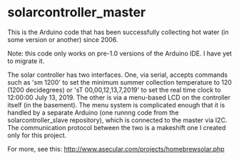 # solarcontroller_master
This is the Arduino code that has been successfully collecting hot water (in some version or another) since 2006.


Note: this code only works on pre-1.0 versions of the Arduino IDE. I have yet to migrate it.

The solar controller has two interfaces. One, via serial, accepts commands such as 'sm 1200' to set the minimum summer collection temperature to 120 (1200 decidegrees) or 'sT 00,00,12,13,7,2019' to set the real time clock to 12:00:00 July 13, 2019.   The other is via a menu-based LCD on the controller itself (in the basement).  The menu system is complicated enough that it is handled by a separate Arduino (one runnng code from the solarcontroller_slave repository), which is connected to the master via I2C.  The communication protocol between the two is a makeshift one I created only for this project.

For more, see this: http://www.asecular.com/projects/homebrewsolar.php
